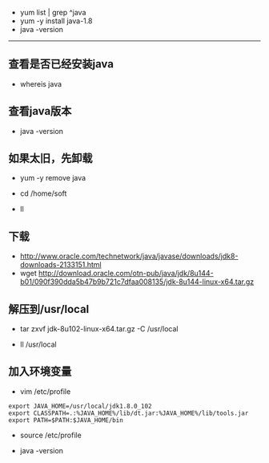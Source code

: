 - yum list | grep ^java
- yum -y install java-1.8
- java -version
-----------
## 查看是否已经安装java
- whereis java

## 查看java版本
- java -version

## 如果太旧，先卸载
- yum -y remove java

- cd /home/soft
- ll
## 下载
- http://www.oracle.com/technetwork/java/javase/downloads/jdk8-downloads-2133151.html
- wget http://download.oracle.com/otn-pub/java/jdk/8u144-b01/090f390dda5b47b9b721c7dfaa008135/jdk-8u144-linux-x64.tar.gz
## 解压到/usr/local
- tar zxvf jdk-8u102-linux-x64.tar.gz -C /usr/local

- ll /usr/local

## 加入环境变量
- vim /etc/profile
``` 
export JAVA_HOME=/usr/local/jdk1.8.0_102
export CLASSPATH=.:%JAVA_HOME%/lib/dt.jar:%JAVA_HOME%/lib/tools.jar
export PATH=$PATH:$JAVA_HOME/bin
```
- source /etc/profile

- java -version
